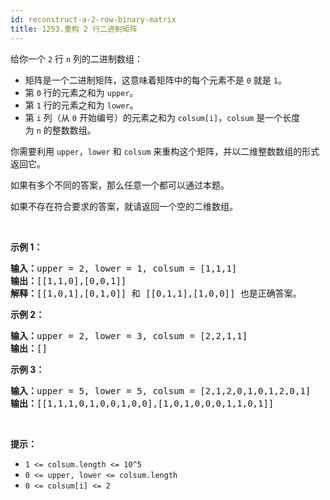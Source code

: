 ```yaml
---
id: reconstruct-a-2-row-binary-matrix
title: 1253.重构 2 行二进制矩阵
---
```

给你一个 <code>2</code> 行 <code>n</code> 列的二进制数组：


- 矩阵是一个二进制矩阵，这意味着矩阵中的每个元素不是 <code>0</code> 就是 <code>1</code>。
- 第 <code>0</code> 行的元素之和为 <code>upper</code>。
- 第 <code>1</code> 行的元素之和为 <code>lower</code>。
- 第 <code>i</code> 列（从 <code>0</code> 开始编号）的元素之和为 <code>colsum[i]</code>，<code>colsum</code> 是一个长度为 <code>n</code> 的整数数组。

你需要利用 <code>upper</code>，<code>lower</code> 和 <code>colsum</code> 来重构这个矩阵，并以二维整数数组的形式返回它。

如果有多个不同的答案，那么任意一个都可以通过本题。

如果不存在符合要求的答案，就请返回一个空的二维数组。

 

**示例 1：**


<pre><strong>输入：</strong>upper = 2, lower = 1, colsum = [1,1,1]<br/><strong>输出：</strong>[[1,1,0],[0,0,1]]<br/><strong>解释：</strong>[[1,0,1],[0,1,0]] 和 [[0,1,1],[1,0,0]] 也是正确答案。<br/></pre>

**示例 2：**


<pre><strong>输入：</strong>upper = 2, lower = 3, colsum = [2,2,1,1]<br/><strong>输出：</strong>[]<br/></pre>

**示例 3：**


<pre><strong>输入：</strong>upper = 5, lower = 5, colsum = [2,1,2,0,1,0,1,2,0,1]<br/><strong>输出：</strong>[[1,1,1,0,1,0,0,1,0,0],[1,0,1,0,0,0,1,1,0,1]]<br/></pre>

 

**提示：**


- <code>1 &lt;= colsum.length &lt;= 10^5</code>
- <code>0 &lt;= upper, lower &lt;= colsum.length</code>
- <code>0 &lt;= colsum[i] &lt;= 2</code>
